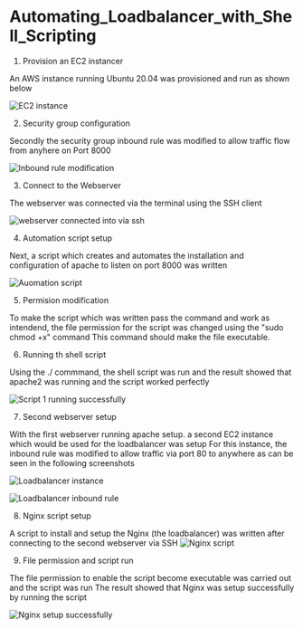 # Automating_Loadbalancer_with_Shell_Scripting

1. Provision an EC2 instancer

An AWS instance running Ubuntu 20.04 was provisioned and run as shown below

![EC2 instance](https://github.com/oghare01/Automating_Loadbalancer_with_Shell_Scripting/assets/141191975/824c4650-82e9-4e0b-9485-ec6ff690d94c)

2. Security group configuration

Secondly the security group inbound rule was modified to allow traffic flow from anyhere on Port 8000

![Inbound rule modification](https://github.com/oghare01/Automating_Loadbalancer_with_Shell_Scripting/assets/141191975/98ce4fa6-3597-4f26-beae-617a5a15253f)

3. Connect to the Webserver

The webserver was connected via the terminal using the SSH client 

![webserver connected into via ssh](https://github.com/oghare01/Automating_Loadbalancer_with_Shell_Scripting/assets/141191975/62d0a5c8-e67d-4268-8cbf-01a6f5e1a7e2)

4. Automation script setup

Next, a script which creates and automates the installation and configuration of apache to listen on port 8000 was written 

![Auomation script](https://github.com/oghare01/Automating_Loadbalancer_with_Shell_Scripting/assets/141191975/0c29720f-bafd-432e-acd3-58d64063d36e)

5. Permision modification

To make the script which was written pass the command and work as intendend, the file permission for the script was changed using the "sudo chmod +x" command
This command should make the file executable. 

6. Running th shell script

Using the ./ commmand, the shell script was run and the result showed that apache2 was running and the script worked perfectly 

![Script 1 running successfully](https://github.com/oghare01/Automating_Loadbalancer_with_Shell_Scripting/assets/141191975/b90a2943-5868-4d3e-a5e5-1873c58dc7b0)

7. Second webserver setup

With the first webserver running apache setup. a second EC2 instance which would be used for the loadbalancer was setup 
For this instance, the inbound rule was modified to allow traffic via port 80 to anywhere as can be seen in the following screenshots

![Loadbalancer instance](https://github.com/oghare01/Automating_Loadbalancer_with_Shell_Scripting/assets/141191975/cb6439c9-b0f8-470e-bf26-a7b7a22a69cf)

![Loadbalancer inbound rule](https://github.com/oghare01/Automating_Loadbalancer_with_Shell_Scripting/assets/141191975/bc125e8f-7de1-4017-872a-e336e6ce351a)

8. Nginx script setup

A script to install and setup the Nginx (the loadbalancer) was written after connecting to the second webserver via SSH 
![Nginx script](https://github.com/oghare01/Automating_Loadbalancer_with_Shell_Scripting/assets/141191975/63d6dae0-5b84-40b3-afb0-cfb55785fce8)

9. File permission and script run

The file permission to enable the script become executable was carried out and the script was run 
The result showed that Nginx was setup successfully by running the script 

![Nginx setup successfully](https://github.com/oghare01/Automating_Loadbalancer_with_Shell_Scripting/assets/141191975/a30cb84f-e139-4125-b87b-2b686c6bf994)

